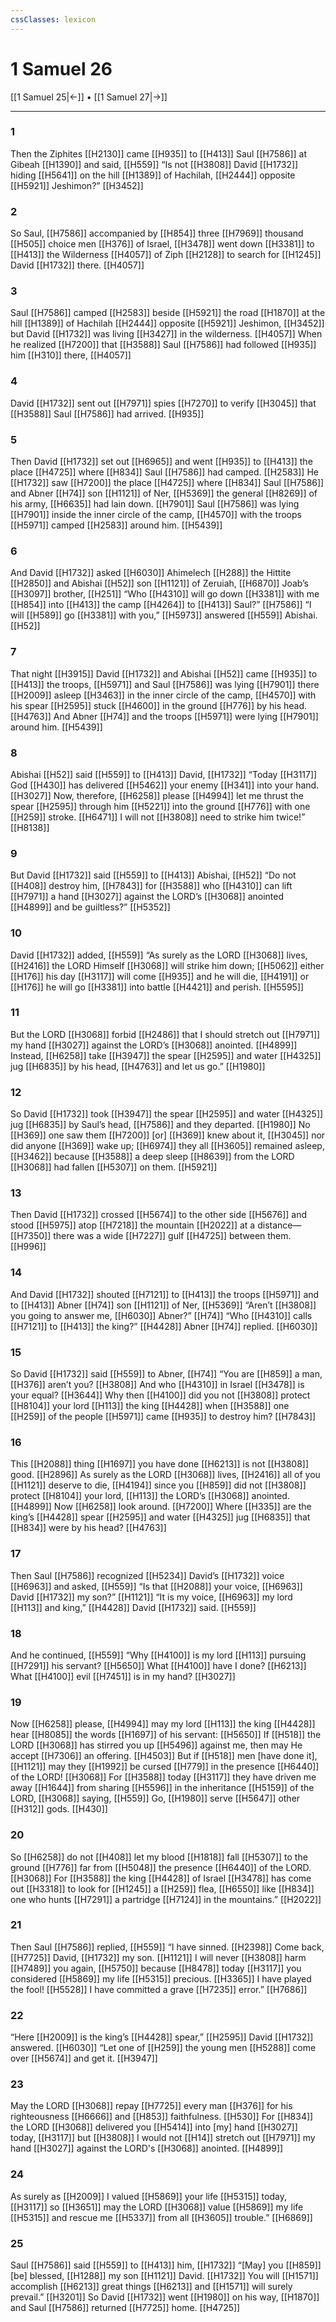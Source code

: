 ```yaml
---
cssClasses: lexicon
---
```


# 1 Samuel 26

[[1 Samuel 25|←]] • [[1 Samuel 27|→]]

---

### 1
Then the Ziphites [[H2130]] came [[H935]] to [[H413]] Saul [[H7586]] at Gibeah [[H1390]] and said, [[H559]] “Is not [[H3808]] David [[H1732]] hiding [[H5641]] on the hill [[H1389]] of Hachilah, [[H2444]] opposite [[H5921]] Jeshimon?” [[H3452]]

### 2
So Saul, [[H7586]] accompanied by [[H854]] three [[H7969]] thousand [[H505]] choice men [[H376]] of Israel, [[H3478]] went down [[H3381]] to [[H413]] the Wilderness [[H4057]] of Ziph [[H2128]] to search for [[H1245]] David [[H1732]] there. [[H4057]]

### 3
Saul [[H7586]] camped [[H2583]] beside [[H5921]] the road [[H1870]] at the hill [[H1389]] of Hachilah [[H2444]] opposite [[H5921]] Jeshimon, [[H3452]] but David [[H1732]] was living [[H3427]] in the wilderness. [[H4057]] When he realized [[H7200]] that [[H3588]] Saul [[H7586]] had followed [[H935]] him [[H310]] there, [[H4057]]

### 4
David [[H1732]] sent out [[H7971]] spies [[H7270]] to verify [[H3045]] that [[H3588]] Saul [[H7586]] had arrived. [[H935]]

### 5
Then David [[H1732]] set out [[H6965]] and went [[H935]] to [[H413]] the place [[H4725]] where [[H834]] Saul [[H7586]] had camped. [[H2583]] He [[H1732]] saw [[H7200]] the place [[H4725]] where [[H834]] Saul [[H7586]] and Abner [[H74]] son [[H1121]] of Ner, [[H5369]] the general [[H8269]] of his army, [[H6635]] had lain down. [[H7901]] Saul [[H7586]] was lying [[H7901]] inside the inner circle of the camp, [[H4570]] with the troops [[H5971]] camped [[H2583]] around him. [[H5439]]

### 6
And David [[H1732]] asked [[H6030]] Ahimelech [[H288]] the Hittite [[H2850]] and Abishai [[H52]] son [[H1121]] of Zeruiah, [[H6870]] Joab’s [[H3097]] brother, [[H251]] “Who [[H4310]] will go down [[H3381]] with me [[H854]] into [[H413]] the camp [[H4264]] to [[H413]] Saul?” [[H7586]] “I will [[H589]] go [[H3381]] with you,” [[H5973]] answered [[H559]] Abishai. [[H52]]

### 7
That night [[H3915]] David [[H1732]] and Abishai [[H52]] came [[H935]] to [[H413]] the troops, [[H5971]] and Saul [[H7586]] was lying [[H7901]] there [[H2009]] asleep [[H3463]] in the inner circle of the camp, [[H4570]] with his spear [[H2595]] stuck [[H4600]] in the ground [[H776]] by his head. [[H4763]] And Abner [[H74]] and the troops [[H5971]] were lying [[H7901]] around him. [[H5439]]

### 8
Abishai [[H52]] said [[H559]] to [[H413]] David, [[H1732]] “Today [[H3117]] God [[H430]] has delivered [[H5462]] your enemy [[H341]] into your hand. [[H3027]] Now, therefore, [[H6258]] please [[H4994]] let me thrust the spear [[H2595]] through him [[H5221]] into the ground [[H776]] with one [[H259]] stroke. [[H6471]] I will not [[H3808]] need to strike him twice!” [[H8138]]

### 9
But David [[H1732]] said [[H559]] to [[H413]] Abishai, [[H52]] “Do not [[H408]] destroy him, [[H7843]] for [[H3588]] who [[H4310]] can lift [[H7971]] a hand [[H3027]] against the LORD’s [[H3068]] anointed [[H4899]] and be guiltless?” [[H5352]]

### 10
David [[H1732]] added, [[H559]] “As surely as the LORD [[H3068]] lives, [[H2416]] the LORD Himself [[H3068]] will strike him down; [[H5062]] either [[H176]] his day [[H3117]] will come [[H935]] and he will die, [[H4191]] or [[H176]] he will go [[H3381]] into battle [[H4421]] and perish. [[H5595]]

### 11
But the LORD [[H3068]] forbid [[H2486]] that I  should stretch out [[H7971]] my hand [[H3027]] against the LORD’s [[H3068]] anointed. [[H4899]] Instead, [[H6258]] take [[H3947]] the spear [[H2595]] and water [[H4325]] jug [[H6835]] by his head, [[H4763]] and let us go.” [[H1980]]

### 12
So David [[H1732]] took [[H3947]] the spear [[H2595]] and water [[H4325]] jug [[H6835]] by Saul’s head, [[H7586]] and they departed. [[H1980]] No [[H369]] one saw them [[H7200]] [or] [[H369]] knew about it, [[H3045]] nor did anyone [[H369]] wake up; [[H6974]] they all [[H3605]] remained asleep, [[H3462]] because [[H3588]] a deep sleep [[H8639]] from the LORD [[H3068]] had fallen [[H5307]] on them. [[H5921]]

### 13
Then David [[H1732]] crossed [[H5674]] to the other side [[H5676]] and stood [[H5975]] atop [[H7218]] the mountain [[H2022]] at a distance— [[H7350]] there was a wide [[H7227]] gulf [[H4725]] between them. [[H996]]

### 14
And David [[H1732]] shouted [[H7121]] to [[H413]] the troops [[H5971]] and to [[H413]] Abner [[H74]] son [[H1121]] of Ner, [[H5369]] “Aren’t [[H3808]] you going to answer me, [[H6030]] Abner?” [[H74]] “Who [[H4310]] calls [[H7121]] to [[H413]] the king?” [[H4428]] Abner [[H74]] replied. [[H6030]]

### 15
So David [[H1732]] said [[H559]] to Abner, [[H74]] “You are [[H859]] a man, [[H376]] aren’t you? [[H3808]] And who [[H4310]] in Israel [[H3478]] is your equal? [[H3644]] Why then [[H4100]] did you not [[H3808]] protect [[H8104]] your lord [[H113]] the king [[H4428]] when [[H3588]] one [[H259]] of the people [[H5971]] came [[H935]] to destroy him? [[H7843]]

### 16
This [[H2088]] thing [[H1697]] you have done [[H6213]] is not [[H3808]] good. [[H2896]] As surely as the LORD [[H3068]] lives, [[H2416]] all of you [[H1121]] deserve to die, [[H4194]] since you [[H859]] did not [[H3808]] protect [[H8104]] your lord, [[H113]] the LORD’s [[H3068]] anointed. [[H4899]] Now [[H6258]] look around. [[H7200]] Where [[H335]] are the king’s [[H4428]] spear [[H2595]] and water [[H4325]] jug [[H6835]] that [[H834]] were by his head? [[H4763]]

### 17
Then Saul [[H7586]] recognized [[H5234]] David’s [[H1732]] voice [[H6963]] and asked, [[H559]] “Is that [[H2088]] your voice, [[H6963]] David [[H1732]] my son?” [[H1121]] “It is my voice, [[H6963]] my lord [[H113]] and king,” [[H4428]] David [[H1732]] said. [[H559]]

### 18
And he continued, [[H559]] “Why [[H4100]] is my lord [[H113]] pursuing [[H7291]] his servant? [[H5650]] What [[H4100]] have I done? [[H6213]] What [[H4100]] evil [[H7451]] is in my hand? [[H3027]]

### 19
Now [[H6258]] please, [[H4994]] may my lord [[H113]] the king [[H4428]] hear [[H8085]] the words [[H1697]] of his servant: [[H5650]] If [[H518]] the LORD [[H3068]] has stirred you up [[H5496]] against me,  then may He accept [[H7306]] an offering. [[H4503]] But if [[H518]] men [have done it], [[H1121]] may they [[H1992]] be cursed [[H779]] in the presence [[H6440]] of the LORD! [[H3068]] For [[H3588]] today [[H3117]] they have driven me away [[H1644]] from sharing [[H5596]] in the inheritance [[H5159]] of the LORD, [[H3068]] saying, [[H559]] Go, [[H1980]] serve [[H5647]] other [[H312]] gods. [[H430]]

### 20
So [[H6258]] do not [[H408]] let my blood [[H1818]] fall [[H5307]] to the ground [[H776]] far from [[H5048]] the presence [[H6440]] of the LORD. [[H3068]] For [[H3588]] the king [[H4428]] of Israel [[H3478]] has come out [[H3318]] to look for [[H1245]] a [[H259]] flea, [[H6550]] like [[H834]] one who hunts [[H7291]] a partridge [[H7124]] in the mountains.” [[H2022]]

### 21
Then Saul [[H7586]] replied, [[H559]] “I have sinned. [[H2398]] Come back, [[H7725]] David, [[H1732]] my son. [[H1121]] I will never [[H3808]] harm [[H7489]] you  again, [[H5750]] because [[H8478]] today [[H3117]] you considered [[H5869]] my life [[H5315]] precious. [[H3365]] I have played the fool! [[H5528]] I have committed a grave [[H7235]] error.” [[H7686]]

### 22
“Here [[H2009]] is the king’s [[H4428]] spear,” [[H2595]] David [[H1732]] answered. [[H6030]] “Let one of [[H259]] the young men [[H5288]] come over [[H5674]] and get it. [[H3947]]

### 23
May the LORD [[H3068]] repay [[H7725]] every man [[H376]] for his righteousness [[H6666]] and [[H853]] faithfulness. [[H530]] For [[H834]] the LORD [[H3068]] delivered you [[H5414]] into [my] hand [[H3027]] today, [[H3117]] but [[H3808]] I would not [[H14]] stretch out [[H7971]] my hand [[H3027]] against the LORD's [[H3068]] anointed. [[H4899]]

### 24
As surely as [[H2009]] I valued [[H5869]] your life [[H5315]] today, [[H3117]] so [[H3651]] may the LORD [[H3068]] value [[H5869]] my life [[H5315]] and rescue me [[H5337]] from all [[H3605]] trouble.” [[H6869]]

### 25
Saul [[H7586]] said [[H559]] to [[H413]] him, [[H1732]] “[May] you [[H859]] [be] blessed, [[H1288]] my son [[H1121]] David. [[H1732]] You will [[H1571]] accomplish [[H6213]] great things [[H6213]] and [[H1571]] will surely prevail.” [[H3201]] So David [[H1732]] went [[H1980]] on his way, [[H1870]] and Saul [[H7586]] returned [[H7725]] home. [[H4725]]

